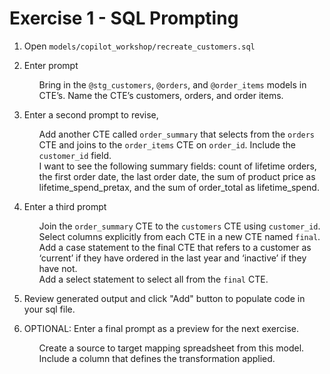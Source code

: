 # Exercise 1 - SQL Prompting

1. Open `models/copilot_workshop/recreate_customers.sql`
   
2. Enter prompt <ul>Bring in the `@stg_customers`, `@orders`, and `@order_items` models in CTE’s. Name the CTE’s customers, orders, and order items.</ul>

3. Enter a second prompt to revise, <ul>Add another CTE called `order_summary` that selects from the `orders` CTE and joins to the `order_items` CTE on `order_id`. Include the `customer_id` field.   
I want to see the following summary fields: count of lifetime orders, the first order date, the last order date, the sum of product price as lifetime_spend_pretax, and the sum of order_total as lifetime_spend.</ul>

4. Enter a third prompt <ul>Join the `order_summary` CTE to the `customers` CTE using `customer_id`.  Select columns explicitly from each CTE in a new CTE named `final`.  
Add a case statement to the final CTE that refers to a customer as ‘current’ if they have ordered in the last year and ‘inactive’ if they have not.  
Add a select statement to select all from the `final` CTE.</ul>

5. Review generated output and click "Add" button to populate code in your sql file.
   
6. OPTIONAL: Enter a final prompt as a preview for the next exercise. <ul>Create a source to target mapping spreadsheet from this model.  Include a column that defines the transformation applied.</ul>
